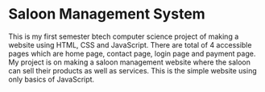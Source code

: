 # Saloon Management System
This is my first semester btech computer science project of making a website using HTML, CSS and JavaScript. There are total of 4 accessible pages which are home page, contact page, login page and payment page. My project is on making a saloon management website where the saloon can sell their products as well as services. This is the simple website using only basics of JavaScript. 
